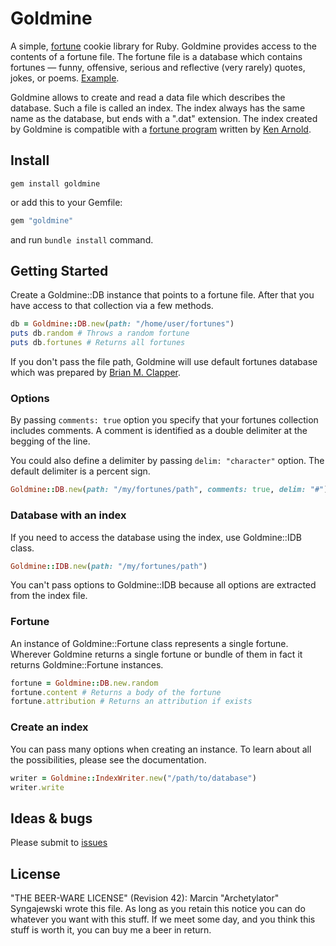 # Goldmine

A simple, [fortune](http://en.wikipedia.org/wiki/Fortune_(Unix)) cookie library for Ruby.
Goldmine provides access to the contents of a fortune file. The fortune file is a database
which contains fortunes ― funny, offensive, serious and reflective (very rarely) quotes, jokes, or poems. [Example](http://github.com/Archetylator/goldmine/blob/master/fortunes/fortunes).

Goldmine allows to create and read a data file which describes the database.
Such a file is called an index. The index always has the same name as the database, but ends with a ".dat" extension. The index created by Goldmine is
compatible with a [fortune program](http://stuff.mit.edu/afs/sipb/project/freebsd/head/games/fortune/fortune/fortune.c) written by [Ken Arnold](http://en.wikipedia.org/wiki/Ken_Arnold).

Install
--------

```shell
gem install goldmine
```
or add this to your Gemfile:

```ruby
gem "goldmine"
```
and run `bundle install` command.

Getting Started
----------------

Create a Goldmine::DB instance that points to a fortune file. After that you have access to that collection via a few methods.

```ruby
db = Goldmine::DB.new(path: "/home/user/fortunes")
puts db.random # Throws a random fortune
puts db.fortunes # Returns all fortunes
```

If you don't pass the file path, Goldmine will use default fortunes database which was prepared by [Brian M. Clapper](https://github.com/bmc/fortunes/).

### Options

By passing `comments: true` option you specify that your fortunes collection includes comments. A comment is identified as a double delimiter at the begging of the line.

You could also define a delimiter by passing `delim: "character"` option. The default delimiter is a percent sign.

```ruby
Goldmine::DB.new(path: "/my/fortunes/path", comments: true, delim: "#")
```

### Database with an index

If you need to access the database using the index, use Goldmine::IDB class.

```ruby
Goldmine::IDB.new(path: "/my/fortunes/path")
```

You can't pass options to Goldmine::IDB because all options are extracted from the index file.

### Fortune

An instance of Goldmine::Fortune class represents a single fortune. Wherever Goldmine returns a single fortune or bundle of them in fact it returns Goldmine::Fortune instances.

```ruby
fortune = Goldmine::DB.new.random
fortune.content # Returns a body of the fortune
fortune.attribution # Returns an attribution if exists
```

### Create an index

You can pass many options when creating an instance. To learn about all the possibilities, please see the documentation.

```ruby
writer = Goldmine::IndexWriter.new("/path/to/database")
writer.write
```

Ideas & bugs
-------

Please submit to [issues](http://github.com/Archetylator/goldmine/issues)

License
-------

"THE BEER-WARE LICENSE" (Revision 42):
Marcin "Archetylator" Syngajewski wrote this file. As long as you retain this notice you
can do whatever you want with this stuff. If we meet some day, and you think
this stuff is worth it, you can buy me a beer in return.